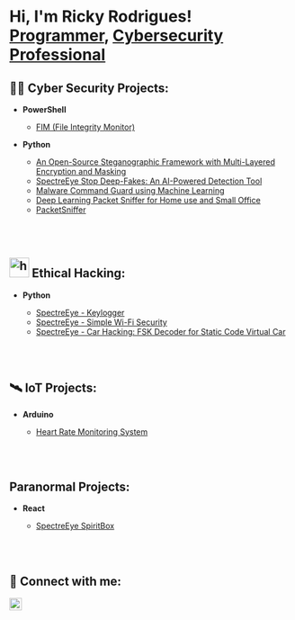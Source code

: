 <h1>Hi, I'm Ricky Rodrigues! <br/><a href="https://github.com/exposure18">Programmer</a>, <a href="https://www.linkedin.com/in/rickyboscorodrigues/">Cybersecurity Professional</a>

<h2>👨‍💻 Cyber Security Projects:</h2>

- <b>PowerShell</b>
  - [FIM (File Integrity Monitor)](https://github.com/exposure18/FileIntegrityMonitoring)
 
- <b>Python</b>
  - [An Open-Source Steganographic Framework with Multi-Layered Encryption and Masking](https://github.com/exposure18/Steganography)
  - [SpectreEye Stop Deep-Fakes: An AI-Powered Detection Tool](https://github.com/exposure18/DeepFakeAI)
  - [Malware Command Guard using Machine Learning](https://github.com/exposure18/MalCommandGuard)
  - [Deep Learning Packet Sniffer for Home use and Small Office](https://github.com/exposure18/DLPS)
  - [PacketSniffer](https://github.com/exposure18/PacketSniffer)
  

<br></br>

<h2><img width="35" height="35" alt="hacker" src="https://github.com/user-attachments/assets/f25896d2-46ec-4720-879a-f047e7bb9df1" />
 Ethical Hacking:</h2>

- <b>Python</b>

  - [SpectreEye - Keylogger](https://github.com/exposure18/SpectreEye)
  - [SpectreEye - Simple Wi-Fi Security](https://github.com/exposure18/SpectreEye-WiFi-Security)
  - [SpectreEye - Car Hacking: FSK Decoder for Static Code Virtual Car](https://github.com/exposure18/RFPentestkitTool)

<br></br>

<h2>🛰️ IoT Projects:</h2>
 
- <b>Arduino</b>

  - [Heart Rate Monitoring System](https://github.com/exposure18/HeartRateMonitoringSystem)

<br></br>

<h2> Paranormal Projects:</h2>
 
- <b>React</b>

  - [SpectreEye SpiritBox](https://github.com/exposure18/SpectreSpiritBox)
 
<br></br>

<h2> 🤳 Connect with me:</h2>

[<img align="left" alt="Ricky | LinkedIn" width="22px" src="https://cdn.jsdelivr.net/npm/simple-icons@v3/icons/linkedin.svg" />][linkedin]


[linkedin]: https://www.linkedin.com/in/rickyboscorodrigues/
